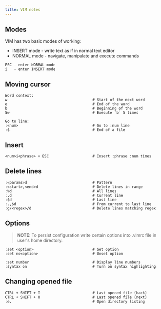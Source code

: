 ```yaml
---
title: VIM notes
---
```


## Modes
VIM has two basic modes of working:

- INSERT mode - write text as if in normal text editor
- NORMAL mode - navigate, manipulate and execute commands

```text
ESC - enter NORMAL mode
i   - enter INSERT mode
```

## Moving cursor

```text
Word context:
w                                       # Start of the next word
e                                       # End of the word
b                                       # Beginning of the word
5w                                      # Execute `b` 5 times

Go to line:
:<num>                                  # Go to :num line
:$                                      # End of a file
```

## Insert

```text
<num>i<phrase> + ESC                    # Insert :phrase :num times
```

## Delete lines

```text
:<params>d                              # Pattern 
:<start>,<end>d                         # Delete lines in range
:%d                                     # All lines
:.d                                     # Current line
:$d                                     # Last line
:.,$d                                   # From current to last line
:g/<regex>/d                            # Delete lines matching regex
```

## Options
> **NOTE**: To persist configuration write certain options into .vimrc file in user's home directory.

```text
:set <option>                           # Set option
:set no<option>                         # Unset option

:set number                             # Display line numbers
:syntax on                              # Turn on syntax highlighting
```

## Changing opened file

```text
CTRL + SHIFT + I                        # Last opened file (back)
CTRL + SHIFT + O                        # Last opened file (next)
:e.                                     # Open directory listing     
```
